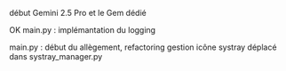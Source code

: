 début Gemini 2.5 Pro et le Gem dédié

OK main.py : implémantation du logging

main.py : début du allègement, refactoring
gestion icône systray déplacé dans systray_manager.py
